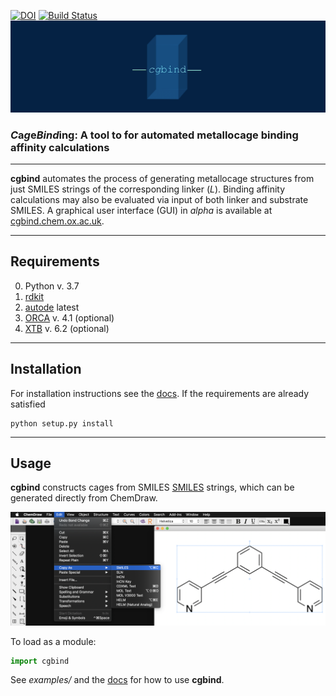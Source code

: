 [![DOI](https://zenodo.org/badge/DOI/10.5281/zenodo.3550545.svg)](https://doi.org/10.5281/zenodo.3550545) [![Build Status](https://travis-ci.org/duartegroup/cgbind.svg?branch=master)](https://travis-ci.org/duartegroup/cgbind)
![alt text](cgbind/common/llogo.png)
### *C*a*g*e*Bind*ing: A tool to for automated metallocage binding affinity calculations
***

**cgbind** automates the process of generating metallocage structures
from just SMILES strings of the corresponding linker (_L_). Binding affinity
calculations may also be evaluated via input of both linker and substrate
SMILES. A graphical user interface (GUI) in _alpha_ is available at
[cgbind.chem.ox.ac.uk](http://cgbind.chem.ox.ac.uk).

***

## Requirements
0. Python v. 3.7
1. [rdkit](https://github.com/rdkit/rdkit)
2. [autode](https://github.com/duartegroup/autodE) latest
3. [ORCA](https://sites.google.com/site/orcainputlibrary/home) v. 4.1 (optional)
4. [XTB](https://github.com/grimme-lab/xtb) v. 6.2 (optional)

***

## Installation

For installation instructions see the [docs](https://duartegroup.github.io/cgbind/install.html).
If the requirements are already satisfied
```
python setup.py install
```

***

## Usage

**cgbind** constructs cages from SMILES [SMILES](https://en.wikipedia.org/wiki/Simplified_molecular-input_line-entry_system)
strings, which can be generated directly from ChemDraw.

![alt text](cgbind/common/SMILES_generation.png)


To load as a module:
```python
import cgbind
```

See _examples/_ and the [docs](https://duartegroup.github.io/cgbind/examples.html)
for how to use **cgbind**.
